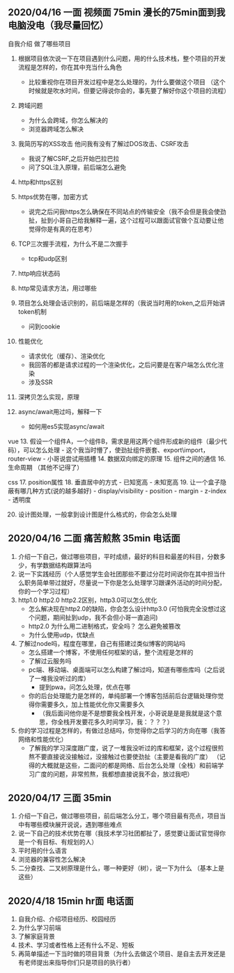 ## 2020/04/16 一面 视频面  75min 漫长的75min面到我电脑没电（我尽量回忆）
自我介绍 做了哪些项目

1. 根据项目依次说一下在项目遇到什么问题，用的什么技术栈，整个项目的开发流程是怎样的，你在其中充当什么角色
    - 比较重视你在项目开发过程中是怎么处理的，为什么要做这个项目
    （这个时候就是吹水时间，但要记得说你会的，事先要了解好你这个项目的流程）
2. 跨域问题
    - 为什么会跨域，你怎么解决的
    - 浏览器跨域怎么解决
3. 我简历写的XSS攻击 他问我有没有了解过DOS攻击、CSRF攻击
    - 我说了解CSRF,之后开始巴拉巴拉
    - 问了SQL注入原理，前后端怎么避免
4. http和https区别
5. https优势在哪，加密方式
    - 说完之后问我https怎么确保在不同站点的传输安全（我不会但是我会使劲扯，扯到小哥自己给我解释一遍，这个过程可以跟面试官做个互动要让他觉得你是有真的在思考）
6. TCP三次握手流程，为什么不是二次握手
    - tcp和udp区别
7. http响应状态码
8. http常见请求方法，用过哪些
9. 项目怎么处理会话识别的，前后端是怎样的（我说当时用的token,之后开始讲token机制
    - 问到cookie
10. 性能优化
    - 请求优化（缓存）、渲染优化
    - 我回答的都是请求过程的一个渲染优化，之后问要是在客户端怎么优化渲染
    - 涉及SSR
    
11. 深拷贝怎么实现，原理
12. async/await用过吗，解释一下
    - 如何用es5实现async/await

vue
13. 假设一个组件A，一个组件B，需求是用这两个组件形成新的组件（最少代码），可以怎么处理
    - 这个我当时懵了，使劲扯组件嵌套、export\import，router-view
    - 小哥说尝试用插槽
14. 数据双向绑定的原理
15. 组件之间的通信
16. 生命周期
（其他不记得了）

css
17. position属性
18. 垂直居中的方式
    - 已知宽高
    - 未知宽高
19. 让一个盒子隐蔽有哪几种方式(说的越多越好)
    - display/visibility
    - position
    - margin
    - z-index
    - 透明度

20. 设计图处理，一般拿到设计图是什么格式的，你会怎么处理

## 2020/04/16 二面  痛苦煎熬 35min 电话面
 1. 介绍一下自己，做过哪些项目，平时成绩，最好的科目和最差的科目，分数多少，有学数据结构跟算法吗
 2. 说一下实践经历（个人感觉学生会社团那些不要过分花时间说你在其中担当什么职务简单带过就好，尽量说一下你是怎么处理学习跟课外活动的时间分配，你的一个学习过程）
 3. http1.0 http2.0 http2.2区别，http3.0可以怎么优化
    - 怎么解决现在http2.0的缺陷，你会怎么设计http3.0 (可怕我完全没想过这个问题，期间扯到udp，我不会但小哥一直追问)
    - http2.0 为什么用二进制格式，安全吗？ 怎么避免被篡改
    - 为什么使用udp，优缺点
 4. 了解过node吗，程度在哪里，自己有搭建过类似博客的网站吗
    - 怎么搭建一个博客，不使用任何框架的话，整个流程是怎样的
    - 了解过云服务吗
    - pc端、移动端、桌面端可以怎么构建了解过吗，知道有哪些库吗（之后说了一堆我没听过的库）
        - 提到pwa，问怎么处理，优点在哪
    - 你的后台处理能力是怎样的，单纯部署一个博客包括前后台逻辑处理你觉得你需要多久，加上性能优化你又需要多久
        - （我后面问他你是不是想要我全栈开发，小哥说是是是我就是这个意思，你全栈开发要花多久时间学习，我：？？？）
5. 你的学习过程是怎样的，有做过总结吗，你觉得你之后学习的方向在哪（我答网络和性能优化）
   - 了解我的学习深度跟广度，说了一堆我没听过的库和框架，这个过程很煎熬不要直接说没接触过，没接触过也要使劲扯（主要是看我的广度）
（记得的大概就是这些，二面问的都是网络、后台怎么处理（全栈）和前端学习广度的问题，非常煎熬，我都想直接说我不会，放过我吧）

## 2020/04/17 三面 35min
 1. 介绍一下自己，做过哪些项目，前后端怎么分工，哪个项目最有亮点，项目当中有哪些模块展开说说，遇到哪些难点
 2. 说一下自己的技术优势在哪（我技术学习社团都扯了，感觉要让面试官觉得你是一个有目标、有规划的人）
 3. 平时用的什么语言
 4. 浏览器的兼容性怎么解决
 5. 二分查找、二叉树原理是什么，哪一种更好（树），说一下为什么
 （基本上是这些）


## 2020/4/18 15min  hr面 电话面
1. 自我介绍、介绍项目经历、校园经历
2. 为什么学习前端
3. 了解家庭背景
4. 技术、学习或者性格上还有什么不足、短板
5. 再简单描述一下当时做的项目背景（为什么去做这个项目、是自主去开发还是有老师提出来指导你们只是项目的执行者）